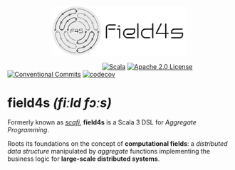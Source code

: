 <p align="center"><img width=60% src="https://github.com/field4s/resources/blob/master/logos/field4s-logo-rounded-text.png?raw=true"></p>

&nbsp;&nbsp;&nbsp;&nbsp;&nbsp;&nbsp;&nbsp;&nbsp;&nbsp;&nbsp;&nbsp;&nbsp;&nbsp;&nbsp;&nbsp;&nbsp;&nbsp;&nbsp;&nbsp;&nbsp;
&nbsp;&nbsp;&nbsp;&nbsp;&nbsp;&nbsp;&nbsp;&nbsp;&nbsp;&nbsp;&nbsp;&nbsp;&nbsp;&nbsp;&nbsp;&nbsp;&nbsp;&nbsp;&nbsp;&nbsp;
&nbsp;&nbsp;&nbsp;&nbsp;&nbsp;&nbsp;&nbsp;&nbsp;&nbsp;&nbsp;&nbsp;
[![Scala](https://img.shields.io/badge/Scala-%23DC322F.svg?logo=scala&logoColor=white)](#)
[![Apache 2.0 License](https://img.shields.io/github/license/field4s/field4s.svg?style=flat)](./LICENSE)
[![Conventional Commits](https://img.shields.io/badge/Conventional%20Commits-1.0.0-%23FE5196?logo=conventionalcommits&logoColor=white)](https://conventionalcommits.org)
[![codecov](https://codecov.io/gh/field4s/field4s/graph/badge.svg?token=5ZT5AEMNDF)](https://codecov.io/gh/field4s/field4s)

# field4s _(fiːld fɔːs)_

Formerly known as [_scafi_](https://github.com/scafi/scafi), **field4s** is a Scala 3 DSL for _Aggregate Programming_. 

Roots its foundations on the concept of **computational fields**:
a _distributed data structure_ manipulated by _aggregate_ functions implementing the business logic for **large-scale distributed systems**. 
